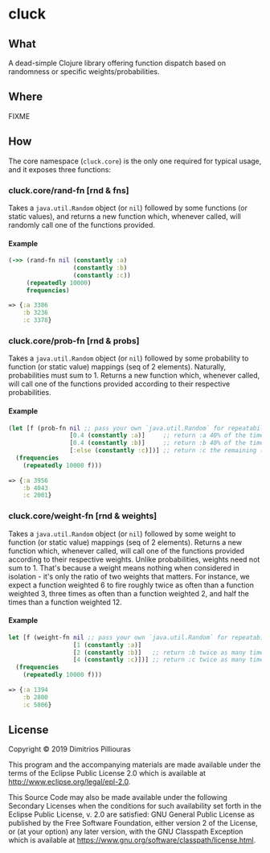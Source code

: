 # cluck

## What

A dead-simple Clojure library offering function dispatch based on randomness or specific weights/probabilities.

## Where
FIXME

## How

The core namespace (`cluck.core`) is the only one required for typical usage, and it exposes three functions:

### cluck.core/rand-fn \[rnd \& fns\]
Takes a `java.util.Random` object (or `nil`) followed by some functions (or static values), and returns a new function which, whenever called, will randomly call one of the functions provided.

#### Example

```clj
(->> (rand-fn nil (constantly :a) 
                  (constantly :b) 
                  (constantly :c))
     (repeatedly 10000) 
     frequencies)
     
=> {:a 3386
    :b 3236 
    :c 3378}    


```

### cluck.core/prob-fn \[rnd \& probs\]
Takes a `java.util.Random` object (or `nil`) followed by some probability to function (or static value) mappings (seq of 2 elements). Naturally, probabilities must sum to 1. Returns a new function which, whenever called, will call one of the functions provided according to their respective probabilities. 

#### Example

```clj
(let [f (prob-fn nil ;; pass your own `java.util.Random` for repeatability 
                 [0.4 (constantly :a)]     ;; return :a 40% of the time
                 [0.4 (constantly :b)]     ;; return :b 40% of the time
                 [:else (constantly :c)])] ;; return :c the remaining (20%) of the time
  (frequencies 
    (repeatedly 10000 f)))
  
=> {:a 3956
    :b 4043
    :c 2001}
```

### cluck.core/weight-fn \[rnd \& weights\]
Takes a `java.util.Random` object (or `nil`) followed by some weight to function (or static value) mappings (seq of 2 elements). Returns a new function which, whenever called, will call one of the functions provided according to their respective weights. Unlike probabilities, weights need not sum to 1. That's because a weight means nothing when considered in isolation - it's only the ratio of two weights that matters. For instance, we expect a function weighted 6  to fire roughly twice as often than a function weighted 3, three times as often than a function weighted 2, and half the times than a function weighted 12. 

#### Example

```clj
let [f (weight-fn nil ;; pass your own `java.util.Random` for repeatability
                  [1 (constantly :a)]
                  [2 (constantly :b)]   ;; return :b twice as many times as :a
                  [4 (constantly :c)])] ;; return :c twice as many times as :b
  (frequencies 
    (repeatedly 10000 f)))
    
=> {:a 1394
    :b 2800
    :c 5806}  

```


## License

Copyright © 2019 Dimitrios Pilliouras

This program and the accompanying materials are made available under the
terms of the Eclipse Public License 2.0 which is available at
http://www.eclipse.org/legal/epl-2.0.

This Source Code may also be made available under the following Secondary
Licenses when the conditions for such availability set forth in the Eclipse
Public License, v. 2.0 are satisfied: GNU General Public License as published by
the Free Software Foundation, either version 2 of the License, or (at your
option) any later version, with the GNU Classpath Exception which is available
at https://www.gnu.org/software/classpath/license.html.
